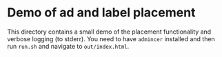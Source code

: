# Demo of ad and label placement

This directory contains a small demo of the placement functionality and verbose
logging (to stderr). You need to have `admincer` installed and then run
`run.sh` and navigate to `out/index.html`.
